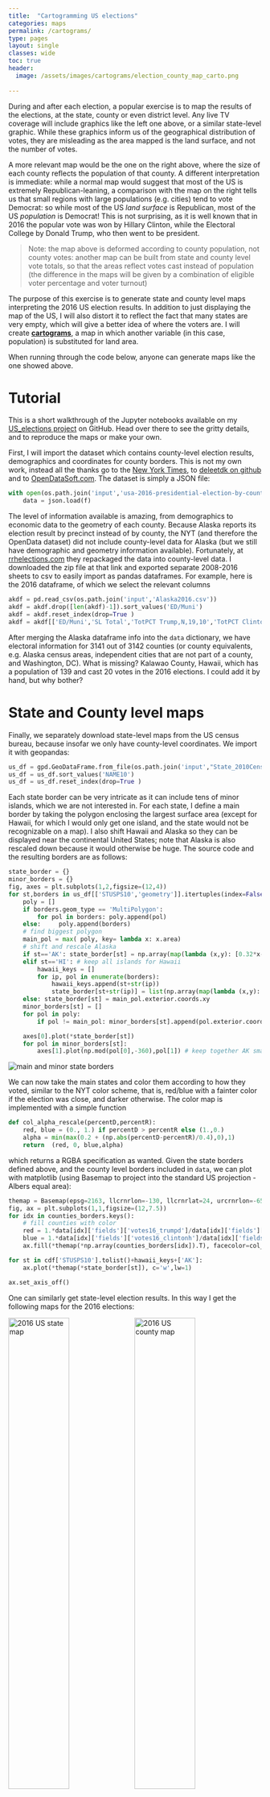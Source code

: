 ```yaml
---
title:  "Cartogramming US elections"
categories: maps
permalink: /cartograms/
type: pages
layout: single 
classes: wide
toc: true
header:
  image: /assets/images/cartograms/election_county_map_carto.png
 
---
```


During and after each election, a popular exercise is to map the results of the elections, at the state, county or even district level. Any live TV coverage will include graphics like the left one above, or a similar state-level graphic. While these graphics inform us of the geographical distribution of votes, they are misleading as the area mapped is the land surface, and not the number of votes. 

A more relevant map would be the one on the right above, where the size of each county reflects the population of that county. A different interpretation is immediate: while a normal map would suggest that most of the US is extremely Republican-leaning, a comparison with the map on the right tells us that small regions with large populations (e.g. cities) tend to vote Democrat: so while most of the US *land surface* is Republican, most of the US *population* is Democrat! This is not surprising, as it is well known that in 2016 the popular vote was won by Hillary Clinton, while the Electoral College by Donald Trump, who then went to be president.

> Note: the map above is deformed according to county population, not county votes: another map can be built from state and county level vote totals, so that the areas reflect votes cast instead of population (the difference in the maps will be given by a combination of eligible voter percentage and voter turnout)


The purpose of this exercise is to generate state and county level maps interpreting the 2016 US election results. In addition to just displaying the map of the US, I will also distort it to reflect the fact that many states are very empty, which will give a better idea of where the voters are. I will create [**cartograms**](https://en.wikipedia.org/wiki/Cartogram), a map in which another variable (in this case, population) is substituted for land area.

When running through the code below, anyone can generate maps like the one showed above.


# Tutorial
This is a short walkthrough of the Jupyter notebooks available on my [US_elections project](https://github.com/ilmonteux/mapping/blob/master/US_elections/) on GitHub. Head over there to see the gritty details, and to reproduce the maps or make your own.

First, I will import the dataset which contains county-level election results, demographics and coordinates for county borders. This is not my own work, instead all the thanks go to the [New York Times](https://www.nytimes.com/elections/results/president), to  [deleetdk on github](https://github.com/Deleetdk/USA.county.data) and to [OpenDataSoft.com](http://data.opendatasoft.com/explore/dataset/usa-2016-presidential-election-by-county@public/). The dataset is simply a JSON file:
```python
with open(os.path.join('input','usa-2016-presidential-election-by-county.json')) as f:
    data = json.load(f)
```

The level of information available is amazing, from demographics to economic data to the geometry of each county.
Because Alaska reports its election result by precinct instead of by county, the NYT (and therefore the OpenData dataset) did not include county-level data for Alaska (but we still have demographic and geometry information available). Fortunately, at [rrhelections.com](https://rrhelections.com/index.php/2018/02/02/alaska-results-by-county-equivalent-1960-2016/) they repackaged the data into county-level data. I downloaded the zip file at that link and exported separate 2008-2016 sheets to csv to easily import as pandas dataframes. For example, here is the 2016 dataframe, of which we select the relevant columns
```python
akdf = pd.read_csv(os.path.join('input','Alaska2016.csv'))
akdf = akdf.drop([len(akdf)-1]).sort_values('ED/Muni')
akdf = akdf.reset_index(drop=True )
akdf = akdf[['ED/Muni','SL Total','TotPCT Trump,N,19,10','TotPCT Clinton,N,19,10','TotPCT Johnson,N,19,10','TotPCT Stein,N,19,10']]
```

After merging the Alaska dataframe info into the `data` dictionary, we have electoral information for 3141 out of 3142 counties (or county equivalents, e.g. Alaska census areas, independent cities that are not part of a county, and Washington, DC). What is missing?  Kalawao County, Hawaii, which has a population of 139 and cast 20 votes in the 2016 elections. I could add it by hand, but why bother?

# State and County level maps

Finally, we separately download state-level maps from the US census bureau, because insofar we only have county-level coordinates. We import it with geopandas:
```python
us_df = gpd.GeoDataFrame.from_file(os.path.join('input',"State_2010Census_DP1.dbf"))
us_df = us_df.sort_values('NAME10')
us_df = us_df.reset_index(drop=True )
```
Each state border can be very intricate as it can include tens of minor islands, which we are not interested in. For each state, I define a main border by taking the polygon enclosing the largest surface area (except for Hawaii, for which I would only get one island, and the state would not be recognizable on a map). I also shift Hawaii and Alaska so they can be displayed near the continental United States; note that Alaska is also rescaled down because it would otherwise be huge. The source code and the resulting borders are as follows:   
```python
state_border = {}
minor_borders = {}
fig, axes = plt.subplots(1,2,figsize=(12,4))
for st,borders in us_df[['STUSPS10','geometry']].itertuples(index=False):
    poly = []
    if borders.geom_type == 'MultiPolygon':
        for pol in borders: poly.append(pol)
    else:     poly.append(borders)
    # find biggest polygon
    main_pol = max( poly, key= lambda x: x.area)
    # shift and rescale Alaska
    if st=='AK': state_border[st] = np.array(map(lambda (x,y): [0.32*x-65,0.44*y], np.array(main_pol.exterior.coords.xy).T)).T
    elif st=='HI': # keep all islands for Hawaii
        hawaii_keys = []
        for ip, pol in enumerate(borders):
            hawaii_keys.append(st+str(ip))
            state_border[st+str(ip)] = list(np.array(map(lambda (x,y): [x+53,y+7], np.array(pol.exterior.coords.xy).T )).T)
    else: state_border[st] = main_pol.exterior.coords.xy
    minor_borders[st] = []
    for pol in poly:
        if pol != main_pol: minor_borders[st].append(pol.exterior.coords.xy)

    axes[0].plot(*state_border[st])
    for pol in minor_borders[st]:
        axes[1].plot(np.mod(pol[0],-360),pol[1]) # keep together AK smaller islands that go around date change line
```
![main and minor state borders](/assets/images/cartograms/states_main_minor.png)

We can now take the main states and color them according to how they voted, similar to the NYT color scheme, that is, red/blue with a fainter color if the election was close, and darker otherwise. The color map is implemented with a simple function
```python
def col_alpha_rescale(percentD,percentR):
    red, blue = (0., 1.) if percentD > percentR else (1.,0.)
    alpha = min(max(0.2 + (np.abs(percentD-percentR)/0.4),0),1)
    return  (red, 0, blue,alpha)
```
which returns a RGBA specification as wanted. Given the state borders defined above, and the county level borders included in `data`, we can plot with matplotlib (using Basemap to project into the standard US projection - Albers equal area):
```python
themap = Basemap(epsg=2163, llcrnrlon=-130, llcrnrlat=24, urcrnrlon=-65, urcrnrlat=50)
fig, ax = plt.subplots(1,1,figsize=(12,7.5))
for idx in counties_borders.keys():
    # fill counties with color
    red = 1.*data[idx]['fields']['votes16_trumpd']/data[idx]['fields']['total_population']
    blue = 1.*data[idx]['fields']['votes16_clintonh']/data[idx]['fields']['total_population']
    ax.fill(*themap(*np.array(counties_borders[idx]).T), facecolor=col_alpha_rescale(blue, red))

for st in cdf['STUSPS10'].tolist()+hawaii_keys+['AK']:
    ax.plot(*themap(*state_border[st]), c='w',lw=1)

ax.set_axis_off()
```

One can similarly get state-level election results. In this way I get the following maps for the 2016 elections:

<img src="/assets/images/cartograms/election_state_map16.png" alt="2016 US state map" width="49%"> <img src="/assets/images/cartograms/election_county_map16.png" alt="2016 US county map" width="49%">

There it is in full glory! One interesting feature is that the county-level margins are more extreme than state-level ones. Political bubbles are ubiquitous.   
These maps can be compared to previous elections, to understand the difference between the last election and the Obama 2008 and 2012 elections:

![2008-2012-2016 US state map](/assets/images/cartograms/election_state_map081216.png)   
![2008-2012-2016 US county map](/assets/images/cartograms/election_county_map081216.png)

Even though Hillary Clinton won the popular vote, one easily sees that a bunch of states from Pennsylvania to the Midwest were flipped (the so-called Blue Wall).

Finally we can look at the percent shift in votes from  the previous elections (note the smaller range in the color map):    
![2008-2012-2016 US state map vote shift](/assets/images/cartograms/election_county_map081216_shift.png)

Here a couple of states, Alaska and Utah look weird: those are artifacts of Palin being on the ticket in 2008 (moving up the Alaska baseline when comparing to 2012) and of McMullin running as independent in 2016 (taking away R votes in Utah). In both election and both states, the Republican candidate did win the state.

# Cartograms: reflecting where people actually live
Looking at the county-level figures, one would wonder how  it was ever possible for Democrats to win any election, given that most of the US looks very red/Republican. The simple answer is that very few people live in those large swaths of red.  For example, see the distribution of vote margins by county, vs by vote total.

![](/assets/images/cartograms/dist_margin_by_county_state.png)

There are a lot of republican counties with very few people in them.
This is easily understood by making a map of the population density (left below, with darker greens corresponding to larger densities, on a log scale):

![US population density](/assets/images/cartograms/density_map_carto.png)

The plot on the right is a [cartogram](https://en.wikipedia.org/wiki/Cartogram), that is, a map where distance between points has been substituted by another variable, in this case population. Therefore larger population centers, such as New York and Los Angeles (but also most cities in each state), get blown up with respect to rural areas. To retain intuitive understanding of the each state, the shape is retained as much as possible.

The cartograms here are based on the Gastner-Newman algorithm  [(link to paper)](www.pnas.org/content/101/20/7499), in particular using the C++ implementation provided by one of the authors at http://www-personal.umich.edu/~mejn/cart.

Specifically, one creates a 2D grid covering the whole US in the original coordinates, and at each grid point one computes the population density (that is, the population density of the state or county in which the point falls). The goal of the algorithm is to expand all areas with above average population density and to shrink regions below average. This is achieved by Gastner and Newman by simulating a liquid flow from the high-density to the low-density areas until the density is equalized (that is, big population centers have become larger). The output of the algorithm is a new grid where each point of the original grid is shifted according to the density flow. The algorithm itself is very fast, running in around 5-10 seconds depending on grid size.

Now, we just pick the state and county borders and use bilinear interpolation from the closest grid points to find how they have shifted. Take a look at the [notebook](https://github.com/ilmonteux/mapping/blob/master/US_elections/election_maps.ipynb) for more details, as there are several intermediate functions defined, but the last step for shifting a state border is
```python
morphed_border_county={}
for idx in counties_borders.keys():
    morphed_border_county[idx] =  np.array([ interp_cartogram(cartogrid2, cx_county, cy_county, [bb[0], bb[1]]) for bb in counties_borders[idx]])
```

The resulting maps are the following:

<img src="/assets/images/cartograms/election_state_map_carto16.png" alt="2016 US state map" width="95%">

<img src="/assets/images/cartograms/election_county_map_carto.png" alt="2016 US county map" width="95%">

Note that this can be done at the state-level (top: changing the shape of the whole state assuming constant density inside) or at the county level (bottom). A simple difference in the result can be noted in the shape of NY state: at the state-level, it increases in size while roughly maintaining its shape, because the effect of NYC gets distributed over the whole state. On the other hand, at the county-level New York City and the surrounding areas (for example Long Island) get blown up while most of New York State shrinks to nothing. The same happens to California with Los Angeles, San Diego and the Bay Area.

By looking at the last figure, it is easier to understand how Democrats won the popular vote: they win elections where more people live! After all, *it is the people that vote, not the land*.

Again, one can compare the 2016 election to the previous two election cycles, but looking at the cartograms instead of the physical US map:

![2008-2012-2016 US state map](/assets/images/cartograms/election_state_carto081216.png)   
![2008-2012-2016 US county map](/assets/images/cartograms/election_county_carto081216.png)

## The electoral college

As is well known, this discussion is somewhat abstract, as the president is not elected by the people, but by the Electoral College. The number of EC votes for each state reflects the number of House representatives and senators for each state, with the former being tied to the total state population. Therefore, the Electoral College map is relatively similar to the population map.

Here the Electoral College counts per state were downloaded from [Chris Taylor on github](https://github.com/chris-taylor/USElection/). I then made a cartogram for the Electoral College as well. Instead of population density, one wants to equalize the number of electoral college voters per state area (EC density). The result is the following:

![EC comparison](/assets/images/cartograms/election_state_pop_EC.png)   

By comparing the size of each state in the population vs the electoral college cartogram, one can see that the smallest states are gaining more representation than their population entitles them to. Still, because they have only a few votes to start with, those are not the relevant states for presidential campaigns anyway.
Here the shading is relatively unimportant, as most states are winner-take-all.

# Individual state cartograms
In the US-wide maps above, details for each state are mostly too small to discern. I can take each state individually and make a population cartogram that will show the internal shifting of counties. To make maps more recognizable, I also overlay interstate highways (from the US census [TIGER dataset](http://www2.census.gov/geo/tiger/TIGER2016/PRIMARYROADS/tl_2016_us_primaryroads.zip)).   
I found that the most logical combination of plots is to show the election results on the standard map, the population density and then the cartogram. Plots for each state are saved , in the [figs/state_maps/](figs/state_maps/) subdirectory. Here are some samples:


<img src="/assets/images/cartograms/election_county_16_CA.png" alt="2016 CA map"  width="45%"><img src="/assets/images/cartograms/election_county_16_GA.png" alt="2016 GA map" width="45%">

<img src="/assets/images/cartograms/election_county_16_OK.png" alt="2016 OK map" width="45%"><img src="/assets/images/cartograms/election_county_16_NY.png" alt="2016 NY map" width="45%">

<img src="/assets/images/cartograms/election_county_16_TX.png" alt="2016 TX map" width="45%"><img src="/assets/images/cartograms/election_county_16_VA.png" alt="2016 VA map" width="45%">

# Looking into demographics

With all this data available, I had to look for correlations between election results and demographics. This is not meant to be a complete analysis of any sort, I am just picking demographic and economic data and see what happens.    
The source for this section is in [demographics.ipynb](https://github.com/ilmonteux/mapping/blob/master/US_elections/demographics.ipynb).

First I plot the 2016 vote margin with respect to total county population, population density, whiteness of the electorate, and median income:   
![](/assets/images/cartograms/scatter_margin_by_demo.png)

Each circle represents one county, with the circle size representing the population of each county. Already mentioned trends are recognizable: population density is correlated with voting democrat, while whiteness correlates with voting republican. For example it seems that when the population is less than 40% white, it is almost impossible for a county to vote republican. It does not seem that median income is a factor.

Before jumping to conclusions, we can look for correlation in these variables:

![](/assets/images/cartograms/scatter_demo_by_white.png)

There is definitely a correlation between population density, white %, and democratic vote. For example the aforementioned limit of 40% in whiteness also shows as a limit on population density: it is extremely hard for republicans to win any county with population densities above 1000 people per square mile. On the other hand there are also diverse sparsely populated areas that consistently vote democrat, but they are mostly non-white.

Remembering the old mantra that correlation does not imply causation, it would seem hard to assert (based on data) that whiteness is a deciding factor in voting republican. On the other hand, given the positions of the republican party on minorities, it is still plausible, and the data shows that in *minority-majority* places, democrats have the upper hand.

Finally, we can compare the 2016 election to previous presidential elections. The simplest measure is the percent *shift*, that is, the difference between the margins in the various elections. The blue/red colors are still based on the 2018 results.

![](/assets/images/cartograms/scatter_shifts_by_demo.png)

The data here could be slightly misleading about overall trends: after Obama's historic 2008 elections, democratic votes have been steadily going down (as usual, the party in power loses votes).
